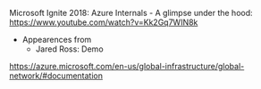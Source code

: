 Microsoft Ignite 2018: Azure Internals - A glimpse under the hood: https://www.youtube.com/watch?v=Kk2Gq7WIN8k
- Appearences from
  - Jared Ross: Demo

https://azure.microsoft.com/en-us/global-infrastructure/global-network/#documentation